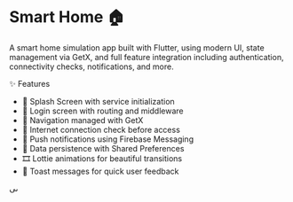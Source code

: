 # Smart Home 🏠

A smart home simulation app built with Flutter, using modern UI, state management via GetX, and full feature integration including authentication, connectivity checks, notifications, and more.

 ✨ Features
- 🚀 Splash Screen with service initialization
- 🔐 Login screen with routing and middleware
- 🧭 Navigation managed with GetX
- 📡 Internet connection check before access
- 🔔 Push notifications using Firebase Messaging
- 💾 Data persistence with Shared Preferences
- 🎞️ Lottie animations for beautiful transitions
- 📢 Toast messages for quick user feedback


ىى

